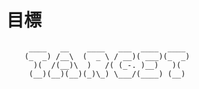 # 目標

         ____   __    ____   ___  ____  ____ 
        (_  _) /__\  (  _ \ / __)( ___)(_  _)
          )(  /(__)\  )   /( (_-. )__)   )(  
         (__)(__)(__)(_)\_) \___/(____) (__) 

